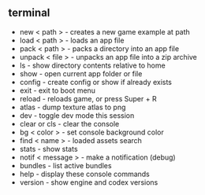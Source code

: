 ## terminal

- new < path > - creates a new game example at path
- load < path > - loads an app file
- pack < path > - packs a directory into an app file
- unpack < file > - unpacks an app file into a zip archive
- ls - show directory contents relative to home
- show - open current app folder or file
- config - create config or show if already exists
- exit - exit to boot menu
- reload - reloads game, or press Super + R
- atlas - dump texture atlas to png
- dev - toggle dev mode this session
- clear or cls - clear the console
- bg < color > - set console background color
- find < name > - loaded assets search
- stats - show stats
- notif < message > - make a notification (debug)
- bundles - list active bundles
- help - display these console commands
- version - show engine and codex versions
